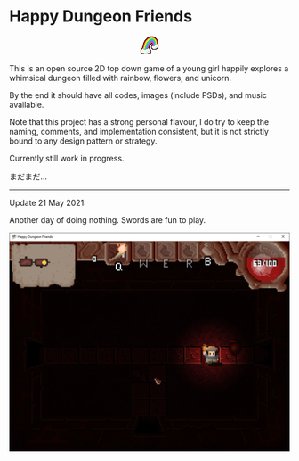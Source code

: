# Happy Dungeon Friends

<p align="center">
  <img src="https://github.com/Amarthgul/HappyDungeonFriends/blob/main/Icon.bmp">
</p>

This is an open source 2D top down game of a young girl happily explores a whimsical dungeon 
filled with rainbow, flowers, and unicorn.

By the end it should have all codes, images (include PSDs), and music available.

Note that this project has a strong personal flavour, I do try to keep the naming, comments, and implementation 
consistent, but it is not strictly bound to any design pattern or strategy.

Currently still work in progress. 

まだまだ...

--------------------------------------------------------

Update 21 May 2021: 

Another day of doing nothing. Swords are fun to play. 

<p align="center">
	<img src="https://github.com/Amarthgul/HappyDungeonFriends/blob/main/Content/Screencap/c2ebJ5P.png" width="512">
</p>